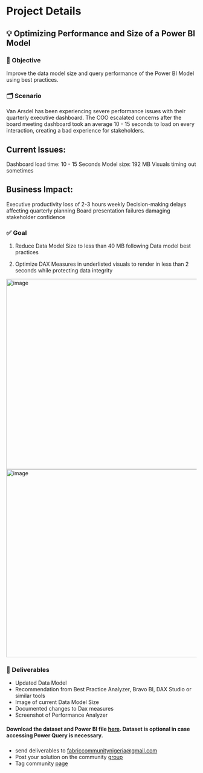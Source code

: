 # Project Details

## 💡 Optimizing Performance and Size of a Power BI Model

### 🎯 Objective

Improve the data model size and query performance of the Power BI Model using best practices.

### 🗂️ Scenario
Van Arsdel has been experiencing severe performance issues with their quarterly executive dashboard. The COO escalated concerns after the board meeting dashboard took an average 10 - 15 seconds to load on every interaction, creating a bad experience for stakeholders.

## Current Issues:

Dashboard load time: 10 - 15 Seconds
Model size: 192 MB 
Visuals timing out sometimes

## Business Impact:

Executive productivity loss of 2-3 hours weekly
Decision-making delays affecting quarterly planning
Board presentation failures damaging stakeholder confidence


### ✅ Goal
1.	Reduce Data Model Size to less than 40 MB following Data model best practices

2.	Optimize DAX Measures in underlisted visuals to render in less than 2 seconds while protecting data integrity
<img width="656" height="503" alt="image" src="https://github.com/user-attachments/assets/a4d57120-5623-4ec4-934e-0a12652284f6" />

<img width="975" height="497" alt="image" src="https://github.com/user-attachments/assets/4a993159-680b-465d-9e8f-7fd9dda6f0f1" />



### 📁 Deliverables 
-	Updated Data Model
-	Recommendation from Best Practice Analyzer, Bravo BI, DAX Studio or similar tools
-	Image of current Data Model Size
-	Documented changes to Dax measures
-	Screenshot of Performance Analyzer



#### Download the dataset and Power BI file [here](https://drive.google.com/drive/folders/1yRPaCJ_ex0K2qOpc_gy9SfH5TKLb-SzM?usp=sharing). Dataset is optional in case accessing Power Query is necessary.

###
- send deliverables to fabriccommunitynigeria@gmail.com
- Post your solution on the community [group](https://www.linkedin.com/groups/11889008/)
- Tag community [page](https://www.linkedin.com/company/fabric-user-group-nigeria/)




